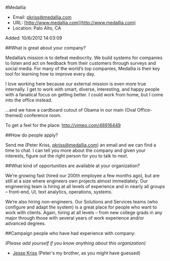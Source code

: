#Medallia

* Email: [pkriss@medallia.com](mailto:pkriss@medallia.com)
* URL: [http://www.medallia.com](http://www.medallia.com)
* Location: Palo Alto, CA

Added: 10/6/2012 14:03:09

##What is great about your company?

Medallia’s mission is to defeat mediocrity. We build systems for companies to listen and act on feedback from their customers through surveys and social media. For many of the world’s top companies, Medallia is their key tool for learning how to improve every day.



I love working here because our external mission is even more true internally. I get to work with smart, diverse, interesting, and happy people with a fanatical focus on getting better. I could work from home, but I come into the office instead.



…and we have a cardboard cutout of Obama in our main (Oval Office-themed) conference room.



To get a feel for the place: http://vimeo.com/48916449

##How do people apply?

Send me (Peter Kriss, pkriss@medallia.com) an email and we can find a time to chat. I can tell you more about the company and given your interests, figure out the right person for you to talk to next.

##What kind of opportunities are available at your organization?

We’re growing fast (hired our 200th employee a few months ago), but are still at a size where engineers own projects almost immediately. Our engineering team is hiring at all levels of experience and in nearly all groups – front-end,  UI, text analytics, operations, systems.



We’re also hiring non-engineers. Our Solutions and Services teams (who configure and adapt the system) is a great place for people who want to work with clients. Again, hiring at all levels – from new college grads in any major through those with several years of work experience and/or advanced degrees.

##Campaign people who have had experience with company:

*(Please add yourself if you know anything about this organization)*

* [Jesse Kriss](mailto:jesse@jklabs.net) (Peter's my brother, as you might have guessed)


    